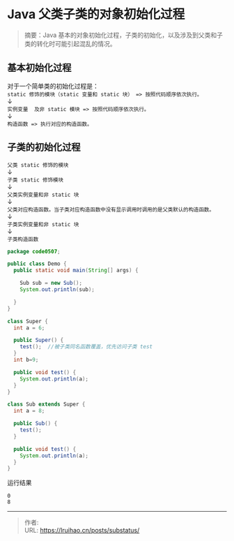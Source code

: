 # Java 父类子类的对象初始化过程


> 摘要：Java 基本的对象初始化过程，子类的初始化，以及涉及到父类和子类的转化时可能引起混乱的情况。

<!--more-->

## 基本初始化过程

对于一个简单类的初始化过程是：  
`static 修饰的模块（static 变量和 static 块） => 按照代码顺序依次执行。`  
↓  
`实例变量  及非 static 模块 => 按照代码顺序依次执行。`  
↓  
`构造函数 => 执行对应的构造函数。`

## 子类的初始化过程

`父类 static 修饰的模块`  
↓  
`子类 static 修饰模块`  
↓  
`父类实例变量和非 static 块`  
↓  
`父类对应构造函数。当子类对应构造函数中没有显示调用时调用的是父类默认的构造函数。`  
↓  
`子类实例变量和非 static 块`  
↓  
`子类构造函数`

```java Debug demo
package code0507;

public class Demo {
  public static void main(String[] args) {

    Sub sub = new Sub();
    System.out.println(sub);

  }
}

class Super {
  int a = 6;

  public Super() {
    test();  //被子类同名函数覆盖，优先访问子类 test
  }
  int b=9;

  public void test() {
    System.out.println(a);
  }
}

class Sub extends Super {
  int a = 8;

  public Sub() {
    test();
  }

  public void test() {
    System.out.println(a);
  }
}

```

运行结果

```plain
0
8
```


---

> 作者:   
> URL: https://lruihao.cn/posts/substatus/  

